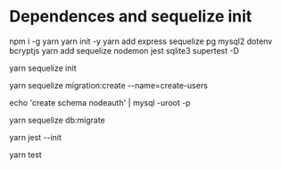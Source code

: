# Dependences and sequelize init

npm i -g yarn
yarn init -y
yarn add express sequelize pg mysql2 dotenv bcryptjs
yarn add sequelize nodemon jest sqlite3 supertest -D

<!-- Iniciando sequilize e gerando arquiivos -->
yarn sequelize init

<!-- Criando Migratoin -->
yarn sequelize migration:create --name=create-users

<!-- Criando bando no mysql antes de rodar migration -->
echo 'create schema nodeauth' | mysql -uroot -p

<!-- Rodando migrations: -->
yarn sequelize db:migrate

<!-- Iniciando jest para TDD -->
yarn jest --init

<!-- rodando testes -->
yarn test

